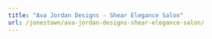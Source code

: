 ```yaml
---
title: "Ava Jordan Designs - Shear Elegance Salon"
url: /jonestown/ava-jordan-designs-shear-elegance-salon/
---
```

